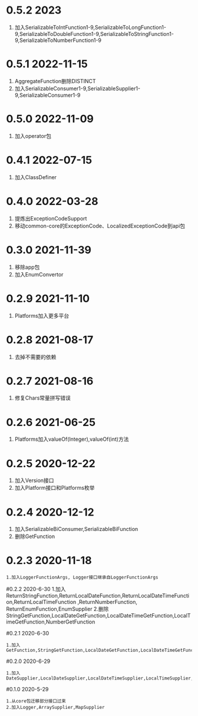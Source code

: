 # 0.5.2 2023
1. 加入SerializableToIntFunction1-9,SerializableToLongFunction1-9,SerializableToDoubleFunction1-9,SerializableToStringFunction1-9,SerializableToNumberFunction1-9

# 0.5.1 2022-11-15
1. AggregateFunction删除DISTINCT
2. 加入SerializableConsumer1-9,SerializableSupplier1-9,SerializableConsumer1-9
   
# 0.5.0 2022-11-09
1. 加入operator包

# 0.4.1 2022-07-15
1. 加入ClassDefiner

# 0.4.0 2022-03-28
1. 提炼出ExceptionCodeSupport
2. 移动common-core的ExceptionCode、LocalizedExceptionCode到api包

# 0.3.0 2021-11-39
1. 移除app包
2. 加入EnumConvertor

# 0.2.9 2021-11-10
1. Platforms加入更多平台

# 0.2.8 2021-08-17
1. 去掉不需要的依赖

# 0.2.7 2021-08-16
1. 修复Chars常量拼写错误

# 0.2.6 2021-06-25
1. Platforms加入valueOf(Integer),valueOf(int)方法


# 0.2.5 2020-12-22
1. 加入Version接口
2. 加入Platform接口和Platforms枚举

# 0.2.4 2020-12-12
1. 加入SerializableBiConsumer,SerializableBiFunction
2. 删除GetFunction
    
# 0.2.3 2020-11-18
    1.加入LoggerFunctionArgs, Logger接口继承自LoggerFunctionArgs

#0.2.2 2020-6-30
    1.加入ReturnStringFunction,ReturnLocalDateFunction,ReturnLocalDateTimeFunction,ReturnLocalTimeFunction
        ,ReturnNumberFunction, ReturnEnumFunction,EnumSupplier
    2.删除StringGetFunction,LocalDateGetFunction,LocalDateTimeGetFunction,LocalTimeGetFunction,NumberGetFunction

#0.2.1 2020-6-30

    1.加入GetFunction,StringGetFunction,LocalDateGetFunction,LocalDateTimeGetFunction,LocalTimeGetFunction,NumberGetFunction

#0.2.0 2020-6-29

    1.加入DateSupplier,LocalDateSupplier,LocalDateTimeSupplier,LocalTimeSupplier,NumberSupplier

#0.1.0 2020-5-29

    1.从core包迁移部分接口过来
    2.加入Logger,ArraySupplier,MapSupplier
